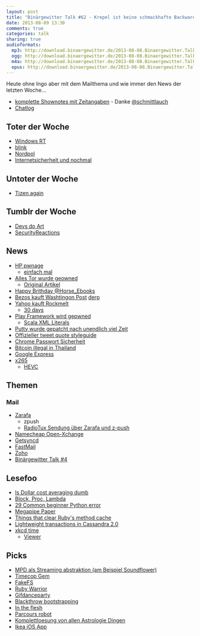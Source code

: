 ```yaml
---
layout: post
title: "Binärgewitter Talk #62 - Krepel ist keine schmackhafte Backware"
date: 2013-08-09 13:30
comments: true
categories: talk
sharing: true
audioformats:
  mp3: http://download.binaergewitter.de/2013-08-08.Binaergewitter.Talk.62.mp3
  ogg: http://download.binaergewitter.de/2013-08-08.Binaergewitter.Talk.62.ogg
  m4a: http://download.binaergewitter.de/2013-08-08.Binaergewitter.Talk.62.m4a
  opus: http://download.binaergewitter.de/2013-08-08.Binaergewitter.Talk.62.opus
---
```

Heute ohne Ingo aber mit dem Mailthema und wie immer den News der letzten Woche...

* [komplette Shownotes mit Zeitangaben](http://pad.shownot.es/doc/binaergewitter-62/readonly#htmllist  ) - Danke [@schmittlauch](https://twitter.com/schmittlauch )
* [Chatlog](http://xenim.imake.io/chatlog/binaergewitter-BGT062 )

## Toter der Woche

* [Windows RT](http://www.nzz.ch/aktuell/digital/asus-gibt-windows-rt-auf-1.18126063 )
* [blink](http://www.heise.de/open/meldung/Firefox-23-mit-Teilen-Funktion-und-ohne-blink-1930833.html )
* [Nordpol]( http://www.mnn.com/earth-matters/climate-weather/stories/north-pole-melts-forms-lake-at-top-of-the-world )
* [Internetsicherheit]( https://github.com/search?p=3&q=mysqldump+-p&ref=searchresults&type=Code )[ und nochmal]( https://github.com/search?p=3&q=extension:php+mysql_query+$_GET&ref=searchresults&type=Code 
)

## Untoter der Woche

* [Tizen again](http://www.heise.de/newsticker/meldung/Samsung-Tizen-fuer-alles-1930958.html )

## Tumblr der Woche

- [Devs do Art]( http://devsdoart.com/ )
- [SecurityReactions]( http://securityreactions.tumblr.com/post/57703935169/this-happens-every-time-we-draw-network-diagrams-on-the )

## News

- [HP pwnage]( http://sekurak.pl/hp-laserjet-pro-printers-remote-admin-password-extraction/ )
    * [einfach mal]( http://reddit.com/r/shittyadvice )
- [Alles Tor wurde geowned]( http://arstechnica.com/tech-policy/2013/08/researchers-say-tor-targeted-malware-phoned-home-to-nsa/ )
  - [Original Artikel]( http://www.twitlonger.com/show/n_1rlo0uu )
- [Happy Brithday @Horse_Ebooks]( https://medium.com/language-lingustics/7e3b7130f131 )
- [Bezos kauft Washtingon Post]( http://techcrunch.com/2013/08/05/bezos-not-bozos/ ) [derp]( 
http://www.washingtonpost.com/national/washington-post-to-be-sold-to-jeff-bezos/2013/08/05/ca537c9e-fe0c-11e2-9711-3708310f6f4d_story.html )
- [Yahoo kauft Rockmelt]( http://blog.rockmelt.com/post/57166686461/big-company-news )
    * [30 days]( http://yahoo.tumblr.com/post/57582020969/kicking-off-30-days-of-change )
- [Play Framework wird gepwned]( http://www.playframework.com/security/vulnerability/20130806-SessionInjection )
    * [Scala XML Literals]( http://grahamhackingscala.blogspot.de/2009/11/xml-generation-with-scala.html )
- [Putty wurde gepatcht nach unendlich viel Zeit]( http://www.chiark.greenend.org.uk/~sgtatham/putty/ )
- [Offizieller tweet quote styleguide]( http://www.mla.org/style/handbook_faq/cite_a_tweet )
- [Chrome Passwort Sicherheit](  http://blog.elliottkember.com/chromes-insane-password-security-strategy )
- [Bitcoin illegal in Thailand]( https://bitcoin.co.th/trading-suspended-due-to-bank-of-thailand-advisement/?bettertitle )
- [Google Express]( https://www.google.com/shopping/express/about/index.html )
- [x265]( https://bitbucket.org/multicoreware/x265/wiki/Home )
    * [HEVC]( http://de.wikipedia.org/wiki/High_Efficiency_Video_Coding )

## Themen

### Mail 

* [Zarafa](http://zarafa.com )
    - zpush
    - [RadioTux Sendung über Zarafa und z-push]( http://www.radiotux.de/index.php?/archives/7159-RadioTux-Magazin-Juli-2011.html )
* [Namecheap Open-Xchange]( https://www.namecheap.com/email/email-hosting.aspx )
* [Getsyncd](http://www.getsyncd.com/index.php)
* [FastMail]( https://www.fastmail.fm/ )
* [Zoho]( https://www.zoho.com/ )
* [Binärgewitter Talk #4]( http://blog.binaergewitter.de/blog/2012/02/23/binaergewitter-talk-number-4-ich-filter-blumen/ )

## Lesefoo

- [Is Dollar cost averaging dumb]( http://business.time.com/2012/11/15/is-dollar-cost-averaging-dumb/ )
- [Block, Proc, Lambda]( http://awaxman11.github.io/blog/2013/08/05/what-is-the-difference-between-a-block/ )
- [29 Common beginner Python error]( http://pythonforbiologists.com/index.php/29-common-beginner-python-errors-on-one-page/ )
- [Megapipe Paper]( http://www.eecs.berkeley.edu/~sylvia/papers/osdi2012_megapipe.pdf )
- [Things that clear Ruby's method cache]( https://charlie.bz/blog/things-that-clear-rubys-method-cache )
- [Lightweight transactions in Cassandra 2.0]( http://www.datastax.com/dev/blog/lightweight-transactions-in-cassandra-2-0 )
- [xkcd time]( http://www.wired.com/underwire/2013/08/xkcd-time-comic/ )
    * [Viewer]( http://geekwagon.net/projects/xkcd1190/ )

## Picks

- [MPD als Streaming abstraktion (am Beispiel Soundflower)]( https://github.com/shackspace/soundflower/blob/master/backend/soundflower/mpdrunner.py )
- [Timecop Gem]( https://github.com/travisjeffery/timecop )
- [FakeFS]( https://github.com/defunkt/fakefs )
- [Ruby Warrior]( https://www.bloc.io/ruby-warrior/#/ )
- [Gifdanceparty]( http://gifdanceparty.com/ )
- [Blackthrow bootstrapping]( http://en.wikipedia.org/wiki/Telecomix#Blackthrow )
- [In the flesh]( http://www.imdb.com/title/tt2480514/ )
- [Parcours robot]( https://www.youtube.com/watch?v=ntlI-pDUxPE )
- [Komplettloesung von allen Astrologie Dingen]( http://wahrsagercheck.wordpress.com/2013/07/29/so-funktioniert-astrologie-immer/ )
- [Ikea iOS App]( https://itunes.apple.com/de/app/ikea/id508738026?l=en&mt=8 )

